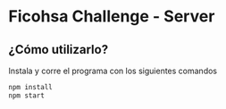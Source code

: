 # Ficohsa Challenge - Server

## ¿Cómo utilizarlo?

Instala y corre el programa con los siguientes comandos

```sh
npm install
npm start
```
